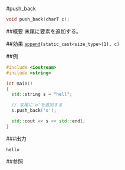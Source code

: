 #push_back
```cpp
void push_back(charT c);
```

##概要
末尾に要素を追加する。


##効果
[`append`](./append.md)`(static_cast<size_type>(1), c)`


##例
```cpp
#include <iostream>
#include <string>

int main()
{
  std::string s = "hell";

  // 末尾に'o'を追加する
  s.push_back('o');

  std::cout << s << std::endl;
}
```

###出力
```
hello
```

##参照

